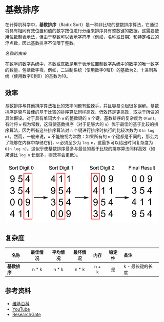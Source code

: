 # 基数排序

在计算机科学中，**基数排序**（Radix Sort）是一种非比较的整数排序算法，它通过将具有相同有效位置和值的数字按位进行分组来排序具有整数键的数据。这需要使用位数制表示法，但由于整数可以表示字符串（例如，名称或日期）和特定格式的浮点数，因此基数排序不仅限于整数。

*名称的由来*

在数学的数字系统中，基数或底数是用于表示位置制数字系统中的数字的唯一数字的数量，包括数字零。例如，二进制系统（使用数字0和1）的基数为2，十进制系统（使用数字0到9）的基数为10。

## 效率

基数排序与其他排序算法相比的效率问题有些棘手，并且容易引起很多误解。基数排序是否与最佳的基于比较的排序算法同样高效、低效还是更高效，取决于所做的具体假设。对于具有单词大小 `w` 的整数键的 `n` 个键，基数排序的复杂度为 `O(wn)`。有时将 `w` 视为常数，这将使基数排序（对于足够大的 `n`）优于最佳的基于比较的排序算法，因为所有这些排序算法对 `n` 个键进行排序时执行的比较次数为 `O(n log n)`。然而，一般来说，`w` 不能被视为常数：如果所有的 `n` 个键都是不同的，那么为了能够在内存中存储它们，`w` 必须至少为 `log n`，这最多可以给出时间复杂度为 `O(n log n)`。这似乎使基数排序最多与最佳的基于比较的排序算法同样高效（如果键比 `log n` 长很多，则效率会更低）。

![基数排序](./images/radix-sort.png)

## 复杂度

| 名称                  | 最佳情况          | 平均情况             | 最坏情况               | 内存      | 稳定性    | 备注      |
| --------------------- | :-------------: | :-----------------: | :-----------------: | :-------: | :-------: | :-------- |
| **基数排序**          | n * k           | n * k               | n * k               | n + k     | 是       | k - 最长键的长度 |

## 参考资料

- [维基百科](https://en.wikipedia.org/wiki/Radix_sort)
- [YouTube](https://www.youtube.com/watch?v=XiuSW_mEn7g&index=62&t=0s&list=PLLXdhg_r2hKA7DPDsunoDZ-Z769jWn4R8)
- [ResearchGate](https://www.researchgate.net/figure/Simplistic-illustration-of-the-steps-performed-in-a-radix-sort-In-this-example-the_fig1_291086231)